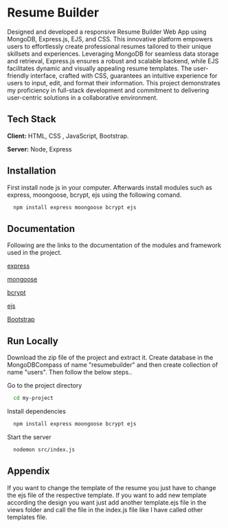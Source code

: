 # Resume Builder

Designed and developed a responsive Resume Builder Web App using MongoDB,
Express.js, EJS, and CSS. This innovative platform empowers users to effortlessly
create professional resumes tailored to their unique skillsets and experiences.
Leveraging MongoDB for seamless data storage and retrieval, Express.js ensures a
robust and scalable backend, while EJS facilitates dynamic and visually appealing
resume templates. The user-friendly interface, crafted with CSS, guarantees an
intuitive experience for users to input, edit, and format their information. This project demonstrates my proficiency in full-stack development and commitment to delivering user-centric solutions in a collaborative environment.

## Tech Stack

**Client:** HTML, CSS , JavaScript, Bootstrap.

**Server:** Node, Express

## Installation

First install node js in your computer. Afterwards install modules such as express, moongoose, bcrypt, ejs using the following comand.

```bash
  npm install express moongoose bcrypt ejs
```

## Documentation

Following are the links to the documentation of the modules and framework used in the project.

[express](https://www.npmjs.com/package/express)

[mongoose](https://www.npmjs.com/package/mongoose)

[bcrypt](https://www.npmjs.com/package/bcrypt)

[ejs](https://www.npmjs.com/package/ejs)

[Bootstrap](https://getbootstrap.com/docs/4.5/getting-started/introduction/)

## Run Locally

Download the zip file of the project and extract it. Create database in the MongoDBCompass of name "resumebuilder" and then create collection of name "users". Then follow the below steps..

Go to the project directory

```bash
  cd my-project
```

Install dependencies

```bash
  npm install express moongoose bcrypt ejs
```

Start the server

```bash
  nodemon src/index.js
```

## Appendix

If you want to change the template of the resume you just have to change the ejs file of the respective template. If you want to add new template according the design you want just add another template.ejs file in the views folder and call the file in the index.js file like I have called other templates file.
